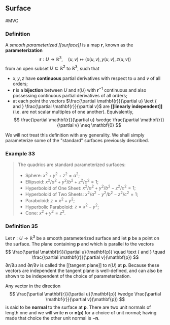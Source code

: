 ## Surface
#MVC 
### Definition
A *smooth parameterized [[surface]]* is a map $\mathbf{r}$, known as the **parameterization**
$$
\mathbf{r}: U \rightarrow \mathbb{R}^{3}, \quad(u, v) \mapsto(x(u, v), y(u, v), z(u, v))
$$
from an open subset $U \subseteq \mathbb{R}^{2}$ to $\mathbb{R}^{3}$, such that 
- $x, y, z$ have **continuous** partial derivatives with respect to $u$ and $v$ of all orders;
- $\mathbf{r}$ is a **bijection** between $U$ and $\mathbf{r}(U)$ with $\mathbf{r}^{-1}$ continuous and also possessing continuous partial derivatives of all orders;
- at each point the vectors $\frac{\partial \mathbf{r}}{\partial u}  \text { and }  \frac{\partial \mathbf{r}}{\partial v}$ are **[[linearly independent]]** (i.e. are not scalar multiples of one another). Equivalently,
$$
\frac{\partial \mathbf{r}}{\partial u} \wedge \frac{\partial \mathbf{r}}{\partial v} \neq \mathbf{0}
$$

We will not treat this definition with any generality. We shall simply parameterize some of the "standard" surfaces previously described.

### Example 33
>The quadrics are standard parameterized surfaces:
>- Sphere: $x^{2}+y^{2}+z^{2}=a^{2}$;
>- Ellipsoid: $x^{2} / a^{2}+y^{2} / b^{2}+z^{2} / c^{2}=1 ;$
>- Hyperboloid of One Sheet: $x^{2} / a^{2}+y^{2} / b^{2}-z^{2} / c^{2}=1 ;$
>- Hyperboloid of Two Sheets: $x^{2} / a^{2}-y^{2} / b^{2}-z^{2} / c^{2}=1$;
>- Paraboloid: $z=x^{2}+y^{2} ;$
>- Hyperbolic Paraboloid: $z=x^{2}-y^{2}$;
>- Cone: $x^{2}+y^{2}=z^{2} .$

### Definition 35
Let $\mathbf{r}: U \rightarrow \mathbb{R}^{3}$ be a smooth parameterized surface and let $\mathbf{p}$ be a point on the surface. The plane containing $\mathbf{p}$ and which is parallel to the vectors
$$
\frac{\partial \mathbf{r}}{\partial u}(\mathbf{p}) \quad \text { and } \quad \frac{\partial \mathbf{r}}{\partial v}(\mathbf{p})
$$
$\partial \mathbf{r} / \partial u$ and $\partial \mathbf{r} / \partial v$ is called the [[tangent plane]] to $\mathbf{r}(U)$ at $\mathbf{p}$. Because these vectors are independent the tangent plane is well-defined, and can also be shown to be independent of the choice of parameterization. 

Any vector in the direction
$$
\frac{\partial \mathbf{r}}{\partial u}(\mathbf{p}) \wedge \frac{\partial \mathbf{r}}{\partial v}(\mathbf{p})
$$
is said to be **normal** to the surface at $\mathbf{p}$. There are two unit normals of length one and we will write $\mathbf{n}$ or $\mathbf{n}(\mathbf{p})$ for a choice of unit normal; having made that choice the other unit normal is $-\mathbf{n}$.